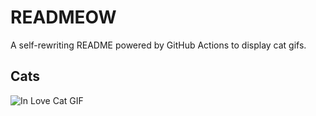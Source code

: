 # READMEOW

A self-rewriting README powered by GitHub Actions to display cat gifs.

## Cats

![In Love Cat GIF](https://media3.giphy.com/media/MDJ9IbxxvDUQM/200.gif?cid=9acd02da9y1pn5psps096gxuxhl6x9u10baouknik6brckzz&ep=v1_gifs_search&rid=200.gif&ct=g)
